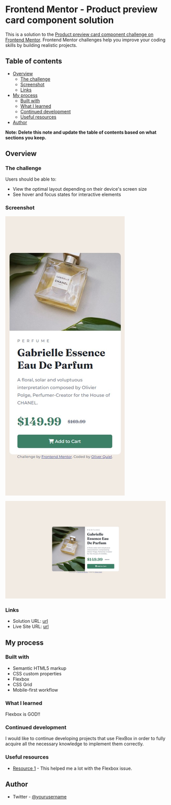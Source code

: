 # Frontend Mentor - Product preview card component solution

This is a solution to the [Product preview card component challenge on Frontend Mentor](https://www.frontendmentor.io/challenges/product-preview-card-component-GO7UmttRfa). Frontend Mentor challenges help you improve your coding skills by building realistic projects. 

## Table of contents

- [Overview](#overview)
  - [The challenge](#the-challenge)
  - [Screenshot](#screenshot)
  - [Links](#links)
- [My process](#my-process)
  - [Built with](#built-with)
  - [What I learned](#what-i-learned)
  - [Continued development](#continued-development)
  - [Useful resources](#useful-resources)
- [Author](#author)

**Note: Delete this note and update the table of contents based on what sections you keep.**

## Overview

### The challenge

Users should be able to:

- View the optimal layout depending on their device's screen size
- See hover and focus states for interactive elements

### Screenshot
![Screenshot-Mobile](screenshots/screenshot-mobile.jpeg)

![Screenshot-Desktop](screenshots/screenshot-desktop.jpeg)

### Links

- Solution URL: [url](https://github.com/elcuatro29/Producto-preview-card-Desktop-and-Mobile-solution---using-HTML-CSS-Flexbox)
- Live Site URL: [url](https://elcuatro29.github.io/Producto-preview-card-Desktop-and-Mobile-solution---using-HTML-CSS-Flexbox/)

## My process

### Built with

- Semantic HTML5 markup
- CSS custom properties
- Flexbox
- CSS Grid
- Mobile-first workflow


### What I learned

Flexbox is GOD!!

### Continued development

I would like to continue developing projects that use FlexBox in order to fully acquire all the necessary knowledge to implement them correctly.

### Useful resources

- [Resource 1](https://developer.mozilla.org/es/) - This helped me a lot with the Flexbox issue.

## Author

- Twitter - [@yourusername](https://twitter.com/malxinfluencia)

